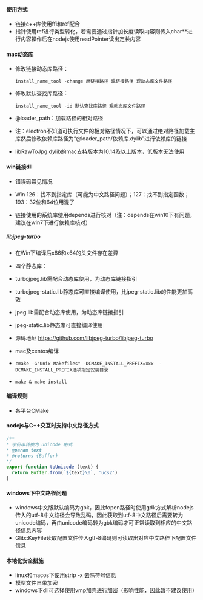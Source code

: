 #### 使用方式
* 链接c++库使用ffi和ref配合
* 指针使用ref进行类型转化，若需要通过指针加长度读取内容则传入char**进行内容操作后在nodejs使用readPointer读出定长内容


#### mac动态库
* 修改链接动态库路径：
    ```
    install_name_tool -change 原链接路径 现链接路径 现动态库文件路径
    ```


* 修改默认查找库路径：
    ```
    install_name_tool -id 默认查找库路径 现动态库文件路径
    ```

* @loader_path：加载路径的相对路径
* 注：electron不知道可执行文件的相对路径情况下，可以通过绝对路径加载主库然后修改依赖库路径为“@loader_path/依赖库.dylib”进行依赖库的链接

* libRawToJpg.dylib的mac支持版本为10.14及以上版本，低版本无法使用

#### win链接dll
* 错误码常见情况 
* Win 126：找不到指定库（可能为中文路径问题）；127：找不到指定函数；193：32位和64位用混了

* 链接使用的系统库使用depends进行核对（注：depends在win10下有问题，建议在win7下进行依赖库核对）


##### libjpeg-turbo
* 在Win下编译后x86和x64的头文件存在差异

	
* 四个静态库：
* turbojpeg.lib需配合动态库使用，为动态库链接指引
* turbojpeg-static.lib静态库可直接编译使用，比jpeg-static.lib的性能更加高效
* jpeg.lib需配合动态库使用，为动态库链接指引
* jpeg-static.lib静态库可直接编译使用

- 源码地址 https://github.com/libjpeg-turbo/libjpeg-turbo


- mac及centos编译
- `cmake -G"Unix Makefiles" -DCMAKE_INSTALL_PREFIX=xxx	-DCMAKE_INSTALL_PREFIX选项指定安装目录`
- `make & make install`

#### 编译规则
- 各平台CMake 

#### nodejs与C++交互时支持中文路径方式
```javascript
/**
* 字符串转换为 unicode 格式
* @param text
* @returns {Buffer}
*/
export function toUnicode (text) {
  return Buffer.from(`${text}\0`, 'ucs2')
}
```


#### windows下中文路径问题
- windows中文版默认编码为gbk，因此fopen路径时使用gdk方式解析nodejs传入的utf-8中文路径会导致乱码，因此获取到utf-8中文路径后需要转为unicode编码，再由unicode编码转为gbk编码才可正常读取到相应的中文路径信息内容
- Glib::KeyFile读取配置文件传入gtf-8编码则可读取出对应中文路径下配置文件信息

#### 本地化安全措施
- linux和macos下使用strip -x 去除符号信息
- 模型文件自带加密
- windows下dll可选择使用vmp加壳进行加密（影响性能，因此暂不建议使用）
